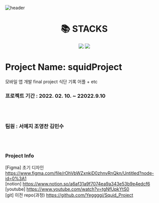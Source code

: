 
![header](https://capsule-render.vercel.app/api?type=Waving&color=auto&height=300&section=header&text=DietNote%20Kim&fontSize=90)

<div align=center><h1>📚 STACKS</h1></div>

<div align=center> 
  <img src="https://img.shields.io/badge/dart-007396?style=for-the-badge&logo=dart&logoColor=white"> 
  <img src="https://img.shields.io/badge/firebase-00599C?style=for-the-badge&logo=firebase%2B%2B&logoColor=white">
  <br>
  
 
</div>
    
# Project Name: squidProject


모바일 앱 개발 final project
식단 기록 어플 + etc
<br/>
### 프로젝트 기간 : 2022. 02. 10. ~ 22022.9.10
<br/><br/>

### 팀원 : 서예지 조영찬 김민수

<br/><br/>


### Project Info<br/>
[Figma] 초기 디자인 https://www.figma.com/file/rOhVbWZxnkiD0zhnvRnQkn/Untitled?node-id=0%3A1<br/>
[notion] https://www.notion.so/a6af31a9f7074ea9a343e53b9e4edcf6<br/>
[youtube] https://www.youtube.com/watch?v=tgNfUpkYtS0<br/>
[git] 이전 repo(과정) https://github.com/Yeggggi/Squid_Project<br/>
 <br/>

